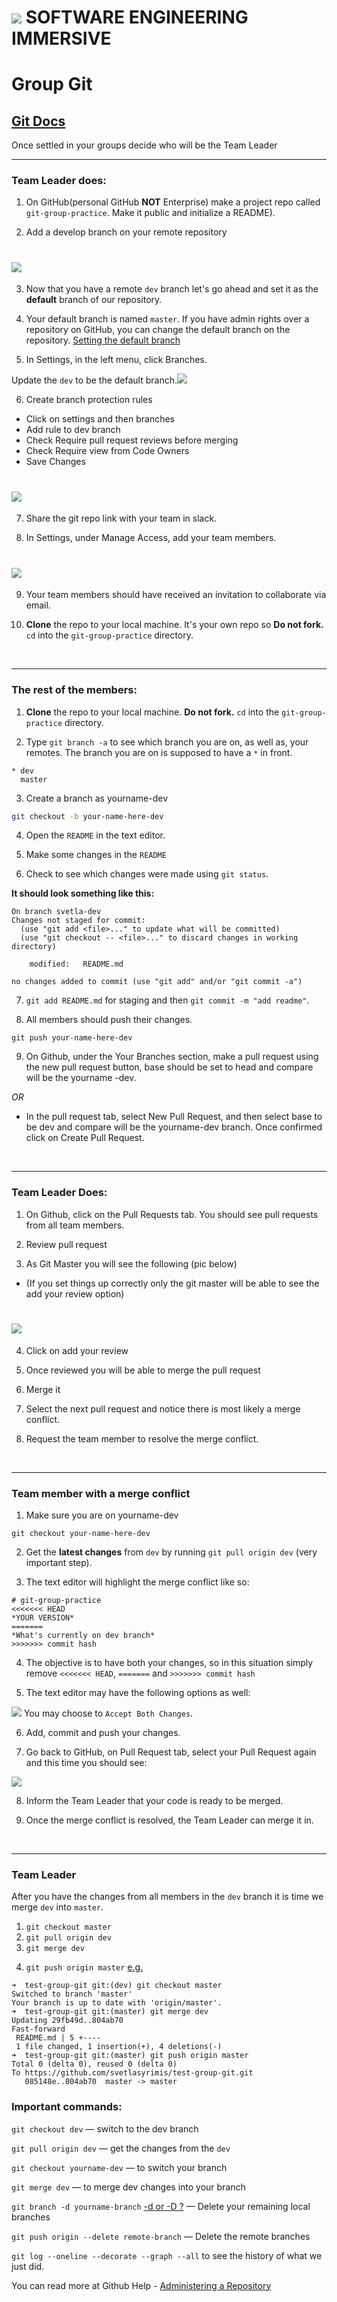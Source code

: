 # ![](https://ga-dash.s3.amazonaws.com/production/assets/logo-9f88ae6c9c3871690e33280fcf557f33.png)  SOFTWARE ENGINEERING IMMERSIVE



# Group Git

## [Git Docs](https://www.git-scm.com/docs)

Once settled in your groups decide who will be the Team Leader
*********
### Team Leader does:

1. On GitHub(personal GitHub **NOT** Enterprise) make a project repo called `git-group-practice`. Make it public and initialize a README).
     
2. Add a develop branch on your remote repository 
# ![](assets/add_branch.png)

3. Now that you have a remote `dev` branch let's go ahead and set it as the **default** branch of our repository. 

4. Your default branch is named `master`. If you have admin rights over a repository on GitHub, you can change the default branch on the repository. [Setting the default branch](https://help.github.com/en/github/administering-a-repository/setting-the-default-branch)

5. In Settings, in the left menu, click Branches.

Update the `dev` to be the default branch.![](assets/dev-default.png)

6. Create branch protection rules  
- Click on settings and then branches
- Add rule to dev branch    
- Check Require pull request reviews before merging
- Check Require view from Code Owners   
- Save Changes   

# ![](assets/add_rules.png)

7. Share the git repo link with your team in slack.

8. In Settings, under Manage Access, add your team members.

 # ![](assets/add_collaborator1.png)

9. Your team members should have received an invitation to collaborate via email.

10. **Clone** the repo to your local machine. It's your own repo so **Do not fork.** `cd` into the `git-group-practice` directory.
 
 

<!-- ![](screenshot-dev.png) -->

<br><hr>

### The rest of the members:

1. **Clone** the repo to your local machine. **Do not fork.** `cd` into the `git-group-practice` directory.

2. Type `git branch -a` to see which branch you are on, as well as, your remotes. The branch you are on is supposed to have a `*` in front.

```
* dev
  master
```

3. Create a branch as yourname-dev 
```bash 
git checkout -b your-name-here-dev
``` 

4. Open the `README` in the text editor.

5. Make some changes in the `README`


6. Check to see which changes were made using `git status`. 


**It should look something like this:**

```
On branch svetla-dev
Changes not staged for commit:
  (use "git add <file>..." to update what will be committed)
  (use "git checkout -- <file>..." to discard changes in working directory)

	modified:   README.md

no changes added to commit (use "git add" and/or "git commit -a")
```

7. `git add README.md` for staging and then `git commit -m "add readme"`.

8. All members should push their changes.

  `git push your-name-here-dev`

9. On Github, under the Your Branches section, make a pull request using the new pull request button, base should be set to head and compare will be the yourname -dev. 

*OR*

- In the pull request tab, select New Pull Request, and then select base to be dev and compare will be the yourname-dev branch. Once confirmed click on Create Pull Request.


<br><hr>

### Team Leader Does:
1. On Github, click on the Pull Requests tab. You should see pull requests from all team members.

2. Review pull request
3. As Git Master you will see the following (pic below)
- (If you set things up correctly only the git master will be able to see the add your review option)

# ![](assets/review_merge3.png)
4. Click on add your review
5. Once reviewed you will be able to merge the pull request

6. Merge it 

7. Select the next pull request and notice there is most likely a merge conflict. 

8. Request the team member to resolve the merge conflict.





<br><hr>
### Team member with a merge conflict

1. Make sure you are on yourname-dev

`git checkout your-name-here-dev`

2. Get the **latest changes** from `dev` by running `git pull origin dev` (very important step).

3. The text editor will highlight the merge conflict like so:

```
# git-group-practice
<<<<<<< HEAD
*YOUR VERSION*
=======
*What's currently on dev branch*
>>>>>>> commit hash
```

4. The objective is to have both your changes, so in this situation simply remove `<<<<<<< HEAD`, `=======` and `>>>>>>> commit hash`

5. The text editor may have the following options as well:

![](assets/vs-code.png)
   You may choose to `Accept Both Changes`.

6. Add, commit and push your changes. 

7. Go back to GitHub, on Pull Request tab, select your Pull Request again and this time you should see: 

![](assets/success.png)

8. Inform the Team Leader that your code is ready to be merged.


9. Once the merge conflict is resolved, the Team Leader can merge it in.


<br><hr>
### Team Leader

After you have the changes from all members in the `dev` branch it is time we merge `dev` into `master`. 


1. `git checkout master`
2. `git pull origin dev`
3. `git merge dev`
<!-- The --no-ff flag causes the merge to always create a new commit object, even if the merge could be performed with a fast-forward. This avoids losing information about the historical existence of a feature branch and groups together all commits that together added the feature. -->
4. `git push origin master`
[e.g.](https://nvie.com/posts/a-successful-git-branching-model/)


```
➜  test-group-git git:(dev) git checkout master
Switched to branch 'master'
Your branch is up to date with 'origin/master'.
➜  test-group-git git:(master) git merge dev
Updating 29fb49d..804ab70
Fast-forward
 README.md | 5 +----
 1 file changed, 1 insertion(+), 4 deletions(-)
➜  test-group-git git:(master) git push origin master
Total 0 (delta 0), reused 0 (delta 0)
To https://github.com/svetlasyrimis/test-group-git.git
   085148e..804ab70  master -> master
```


### Important commands:
 `git checkout dev` — switch to the dev branch

 `git pull origin dev` — get the changes from the `dev` 

 `git checkout yourname-dev` — to switch your branch

 `git merge dev` — to merge dev changes into your branch 

 `git branch -d yourname-branch` [-d or -D ?](https://koukia.ca/delete-a-local-and-a-remote-git-branch-61df0b10d323) — Delete your remaining local branches
 
 `git push origin --delete remote-branch` — Delete the remote branches

 `git log --oneline --decorate --graph --all` to see the history of what we just did. 


You can read more at Github Help - [Administering a Repository](https://help.github.com/en/github/administering-a-repository)


 

